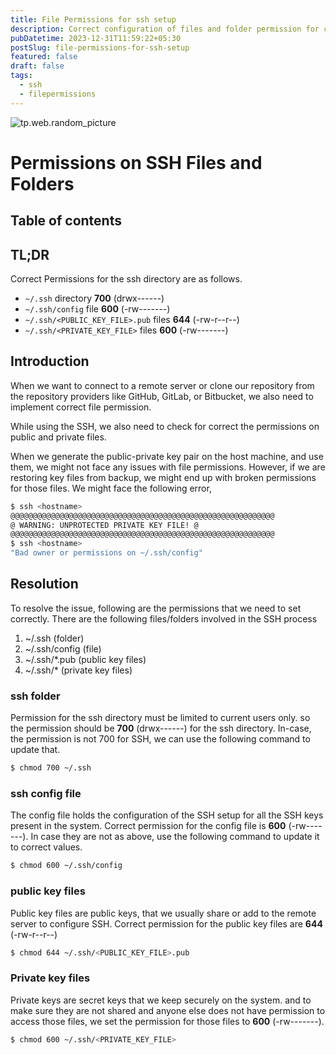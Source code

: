 ```yaml
---
title: File Permissions for ssh setup
description: Correct configuration of files and folder permission for correct ssh setup on system
pubDatetime: 2023-12-31T11:59:22+05:30
postSlug: file-permissions-for-ssh-setup
featured: false
draft: false
tags:
  - ssh
  - filepermissions
---
```


![tp.web.random_picture](https://images.unsplash.com/photo-1629654297299-c8506221ca97?q=80&w=1974&auto=format&fit=crop&ixlib=rb-4.0.3&ixid=M3wxMjA3fDB8MHxwaG90by1wYWdlfHx8fGVufDB8fHx8fA%3D%3D&ixlib=rb-4.0.3&q=80&utm_campaign=api-credit&utm_medium=referral&utm_source=unsplash_source&w=900&h=350)

# Permissions on SSH Files and Folders

## Table of contents

## TL;DR

Correct Permissions for the ssh directory are as follows.

- `~/.ssh` directory **700** (drwx------)
- `~/.ssh/config` file **600** (-rw-------)
- `~/.ssh/<PUBLIC_KEY_FILE>.pub` files **644** (-rw-r--r--)
- `~/.ssh/<PRIVATE_KEY_FILE>` files **600** (-rw-------)

## Introduction

When we want to connect to a remote server or clone our repository from the repository providers like GitHub, GitLab, or Bitbucket, we also need to implement correct file permission.

While using the SSH, we also need to check for correct the permissions on public and private files.

When we generate the public-private key pair on the host machine, and use them, we might not face any issues with file permissions. However, if we are restoring key files from backup, we might end up with broken permissions for those files. We might face the following error,

```bash
$ ssh <hostname>
@@@@@@@@@@@@@@@@@@@@@@@@@@@@@@@@@@@@@@@@@@@@@@@@@@@@@@@@@@@
@ WARNING: UNPROTECTED PRIVATE KEY FILE! @
@@@@@@@@@@@@@@@@@@@@@@@@@@@@@@@@@@@@@@@@@@@@@@@@@@@@@@@@@@@
$ ssh <hostname>
"Bad owner or permissions on ~/.ssh/config"
```

## Resolution

To resolve the issue, following are the permissions that we need to set correctly. There are the following files/folders involved in the SSH process

1. ~/.ssh (folder)
2. ~/.ssh/config (file)
3. ~/.ssh/\*.pub (public key files)
4. ~/.ssh/\* (private key files)

### ssh folder

Permission for the ssh directory must be limited to current users only. so the permission should be **700** (drwx------) for the ssh directory. In-case, the permission is not 700 for SSH, we can use the following command to update that.

```sh
$ chmod 700 ~/.ssh
```

### ssh config file

The config file holds the configuration of the SSH setup for all the SSH keys present in the system. Correct permission for the config file is **600** (-rw-------). In case they are not as above, use the following command to update it to correct values.

```sh
$ chmod 600 ~/.ssh/config
```

### public key files

Public key files are public keys, that we usually share or add to the remote server to configure SSH. Correct permission for the public key files are **644** (-rw-r--r--)

```sh
$ chmod 644 ~/.ssh/<PUBLIC_KEY_FILE>.pub
```

### Private key files

Private keys are secret keys that we keep securely on the system. and to make sure they are not shared and anyone else does not have permission to access those files, we set the permission for those files to **600** (-rw-------).

```sh
$ chmod 600 ~/.ssh/<PRIVATE_KEY_FILE>
```
